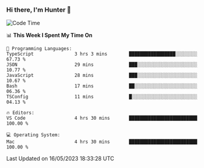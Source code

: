 ### Hi there, I'm Hunter 👋

<!--
**huntermatrix/huntermatrix** is a ✨ _special_ ✨ repository because its `README.md` (this file) appears on your GitHub profile.

Here are some ideas to get you started:

- 🔭 I’m currently working on ...
- 🌱 I’m currently learning ...
- 👯 I’m looking to collaborate on ...
- 🤔 I’m looking for help with ...
- 💬 Ask me about ...
- 📫 How to reach me: ...
- 😄 Pronouns: ...
- ⚡ Fun fact: ...
-->

<!--START_SECTION:waka-->
![Code Time](http://img.shields.io/badge/Code%20Time-67%20hrs%209%20mins-blue)

📊 **This Week I Spent My Time On** 

```text
💬 Programming Languages: 
TypeScript               3 hrs 3 mins        █████████████████░░░░░░░░   67.73 % 
JSON                     29 mins             ███░░░░░░░░░░░░░░░░░░░░░░   10.77 % 
JavaScript               28 mins             ███░░░░░░░░░░░░░░░░░░░░░░   10.67 % 
Bash                     17 mins             ██░░░░░░░░░░░░░░░░░░░░░░░   06.36 % 
TSConfig                 11 mins             █░░░░░░░░░░░░░░░░░░░░░░░░   04.13 % 

🔥 Editors: 
VS Code                  4 hrs 30 mins       █████████████████████████   100.00 % 

💻 Operating System: 
Mac                      4 hrs 30 mins       █████████████████████████   100.00 % 
```


 Last Updated on 16/05/2023 18:33:28 UTC
<!--END_SECTION:waka-->
